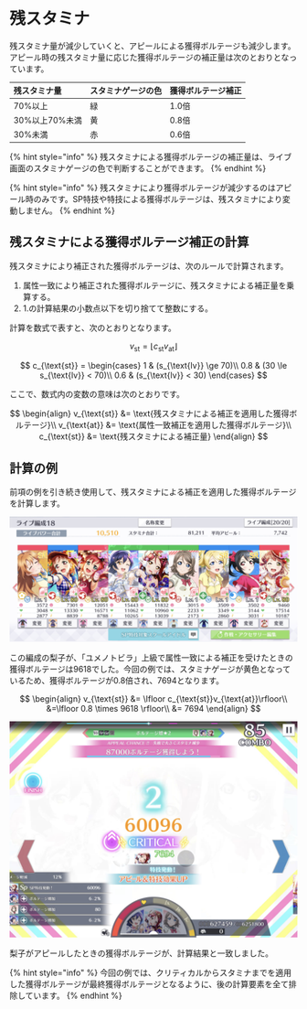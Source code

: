 # 残スタミナ

残スタミナ量が減少していくと、アピールによる獲得ボルテージも減少します。アピール時の残スタミナ量に応じた獲得ボルテージの補正量は次のとおりとなっています。

| 残スタミナ量 | スタミナゲージの色 | 獲得ボルテージ補正 |
| :--- | :--- | :--- |
| 70%以上 | 緑 | 1.0倍 |
| 30%以上70%未満 | 黄 | 0.8倍 |
| 30%未満 | 赤 | 0.6倍 |

{% hint style="info" %}
残スタミナによる獲得ボルテージの補正量は、ライブ画面のスタミナゲージの色で判断することができます。
{% endhint %}

{% hint style="info" %}
残スタミナにより獲得ボルテージが減少するのはアピール時のみです。SP特技や特技による獲得ボルテージは、残スタミナにより変動しません。
{% endhint %}

## 残スタミナによる獲得ボルテージ補正の計算

残スタミナにより補正された獲得ボルテージは、次のルールで計算されます。

1. 属性一致により補正された獲得ボルテージに、残スタミナによる補正量を乗算する。
2. 1.の計算結果の小数点以下を切り捨てて整数にする。

計算を数式で表すと、次のとおりとなります。

$$
v_{\text{st}} = \lfloor c_{\text{st}}v_{\text{at}}\rfloor
$$

$$
c_{\text{st}} = 
\begin{cases}
  1 & (s_{\text{lv}} \ge 70)\\
  0.8 & (30 \le s_{\text{lv}} < 70)\\
  0.6 & (s_{\text{lv}} < 30)
\end{cases}
$$

ここで、数式内の変数の意味は次のとおりです。

$$
\begin{align}
  v_{\text{st}}  &= \text{残スタミナによる補正を適用した獲得ボルテージ}\\
  v_{\text{at}}  &= \text{属性一致補正を適用した獲得ボルテージ}\\
  c_{\text{st}} &= \text{残スタミナによる補正量}
\end{align}
$$

## 計算の例

前項の例を引き続き使用して、残スタミナによる補正を適用した獲得ボルテージを計算します。

![](../../.gitbook/assets/fig1-3-4a_base_appeal_increase_calc.jpg)

この編成の梨子が、「ユメノトビラ」上級で属性一致による補正を受けたときの獲得ボルテージは9618でした。今回の例では、スタミナゲージが黄色となっているため、獲得ボルテージが0.8倍され、7694となります。

$$
\begin{align}
v_{\text{st}} &= \lfloor c_{\text{st}}v_{\text{at}}\rfloor\\
&=\lfloor 0.8 \times 9618 \rfloor\\
&= 7694
\end{align}
$$

![](../../.gitbook/assets/fig1-3-10a_stamina_calc.jpg)

梨子がアピールしたときの獲得ボルテージが、計算結果と一致しました。

{% hint style="info" %}
今回の例では、クリティカルからスタミナまでを適用した獲得ボルテージが最終獲得ボルテージとなるように、後の計算要素を全て排除しています。
{% endhint %}

